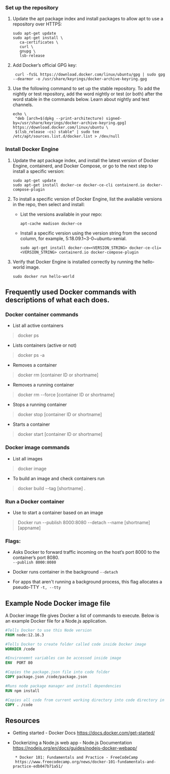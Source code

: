 ### Set up the repository
1. Update the apt package index and install packages to allow apt to use a repository over HTTPS:

       sudo apt-get update
       sudo apt-get install \
          ca-certificates \
          curl \
          gnupg \
          lsb-release
2. Add Docker’s official GPG key:

        curl -fsSL https://download.docker.com/linux/ubuntu/gpg | sudo gpg --dearmor -o /usr/share/keyrings/docker-archive-keyring.gpg
        
3. Use the following command to set up the stable repository. To add the nightly or test repository, add the word nightly or test (or both) after the word stable in the commands below. Learn about nightly and test channels.

       echo \
        "deb [arch=$(dpkg --print-architecture) signed-by=/usr/share/keyrings/docker-archive-keyring.gpg] https://download.docker.com/linux/ubuntu \
        $(lsb_release -cs) stable" | sudo tee /etc/apt/sources.list.d/docker.list > /dev/null
        
### Install Docker Engine

1. Update the apt package index, and install the latest version of Docker Engine, containerd, and Docker Compose, or go to the next step to install a specific version:

       sudo apt-get update
       sudo apt-get install docker-ce docker-ce-cli containerd.io docker-compose-plugin

2. To install a specific version of Docker Engine, list the available versions in the repo, then select and install:
   - List the versions available in your repo:

         apt-cache madison docker-ce
   - Install a specific version using the version string from the second column, for example, 5:18.09.1~3-0~ubuntu-xenial.

         sudo apt-get install docker-ce=<VERSION_STRING> docker-ce-cli=<VERSION_STRING> containerd.io docker-compose-plugin

3. Verify that Docker Engine is installed correctly by running the hello-world image.

       sudo docker run hello-world
       

## Frequently used Docker commands with descriptions of what each does. 

### Docker container commands

* List all active containers
> docker ps           

* Lists containers (active or not)
> docker ps -a        

* Removes a container
> docker rm [container ID or shortname]          

* Removes a running container
> docker rm --force [container ID or shortname]           

* Stops a running container
> docker stop  [container ID or shortname]

* Starts a container
> docker start   [container ID or shortname]    

### Docker image commands

* List all images
> docker image

* To build an image and check containers run
> docker build --tag [shortname] . 

### Run a Docker container

* Use to start a container based on an image
>Docker run --publish 8000:8080 --detach --name [shortname] [appname]     


### Flags: 

* Asks Docker to forward traffic incoming on the host’s port 8000 to the container’s port 8080.  
`--publish 8000:8080`   

* Docker runs container in the background
`--detach` 

* For apps that aren't running a background process, this flag allocates a pseudo-TTY
`-t, --tty`       



## Example Node Docker image file

A Docker image file gives Docker a list of commands to execute. Below is an example Docker file for a Node.js application.

```dockerfile
#Tells Docker to use this Node version
FROM node:12.16.3

#Tells Docker to create folder called code inside Docker image
WORKDIR /code

#Environemnt variables can be accessed inside image
ENV  PORT 80

#Copies the package.json file into code folder
COPY package.json /code/package.json

#Runs node package manager and install dependencies
RUN npm install

#Copies all code from current working directory into code directory in image
COPY . /code

```

## Resources

* Getting started - Docker Docs
https://docs.docker.com/get-started/

* Dockerizing a Node.js web app - Node.js Documentation
https://nodejs.org/en/docs/guides/nodejs-docker-webapp/

       * Docker 101: Fundamentals and Practice - FreeCodeCamp
       https://www.freecodecamp.org/news/docker-101-fundamentals-and-practice-edb047b71a51/